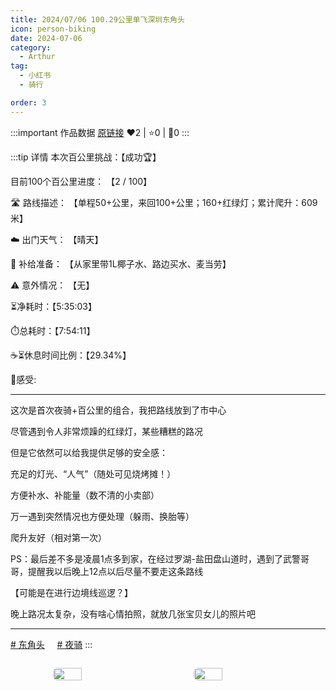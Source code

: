 ```yaml
---
title: 2024/07/06 100.29公里单飞深圳东角头
icon: person-biking
date: 2024-07-06
category:
  - Arthur
tag:
  - 小红书
  - 骑行

order: 3
---
```


:::important 作品数据
[原链接](http://xhslink.com/a/kEzrWRGIKKrY)
❤️2 | ⭐️0 | 💬0
:::

:::tip 详情
本次百公里挑战：【成功🏆】

目前100个百公里进度： 【2 / 100】

🛣️ 路线描述： 【单程50+公里，来回100+公里；160+红绿灯；累计爬升：609米】

☁️ 出门天气： 【晴天】

🎒 补给准备： 【从家里带1L椰子水、路边买水、麦当劳】

⚠️ 意外情况： 【无】

⏳净耗时：【5:35:03】

⏱️总耗时：【7:54:11】

☕⏳休息时间比例：【29.34%】

💭感受:

----------

这次是首次夜骑+百公里的组合，我把路线放到了市中心

尽管遇到令人非常烦躁的红绿灯，某些糟糕的路况

但是它依然可以给我提供足够的安全感：

充足的灯光、“人气”（随处可见烧烤摊！）

方便补水、补能量（数不清的小卖部）

万一遇到突然情况也方便处理（躲雨、换胎等）

爬升友好（相对第一次）

PS：最后差不多是凌晨1点多到家，在经过罗湖-盐田盘山道时，遇到了武警哥哥，提醒我以后晚上12点以后尽量不要走这条路线

【可能是在进行边境线巡逻？】

晚上路况太复杂，没有啥心情拍照，就放几张宝贝女儿的照片吧

----------

[# 东角头](https://www.xiaohongshu.com/search_result/?keyword=%E4%B8%9C%E8%A7%92%E5%A4%B4&type=54&source=web_note_detail_r10)     [# 夜骑](https://www.xiaohongshu.com/search_result/?keyword=%E5%A4%9C%E9%AA%91&type=54&source=web_note_detail_r10)
:::

<div class="image-preview">
<img src="https://pan.4a1801.life:11443/d/public/XHS_fsy/66e145c7000000000c018b4b_1.webp" width="210px" style="margin: 5px;" align="center" />
<img src="https://pan.4a1801.life:11443/d/public/XHS_fsy/66e145c7000000000c018b4b_2.webp" width="210px" style="margin: 5px;" align="center" />
</div>

<style>
  .image-preview {
    display: flex;
    justify-content: space-evenly;
    align-items: center;
    flex-wrap: wrap;
  }

  .image-preview > img {
     box-sizing: border-box;
     width: 32% !important;
     padding: 9px;
     border-radius: 16px;
  }

  @media (max-width: 719px){
    .image-preview > img {
      width: 50% !important;
    }
  }

  @media (max-width: 419px){
    .image-preview > img {
      width: 100% !important;
    }
  }
</style>